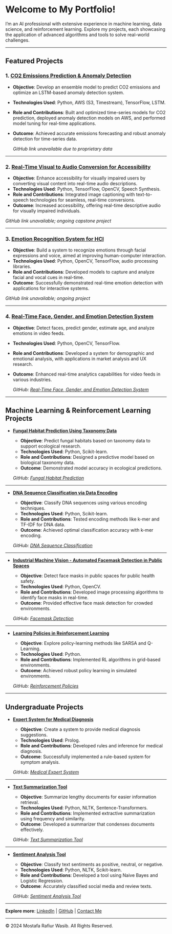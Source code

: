 # Welcome to My Portfolio!

I’m an AI professional with extensive experience in machine learning, data science, and reinforcement learning. Explore my projects, each showcasing the application of advanced algorithms and tools to solve real-world challenges.

---

## Featured Projects

### 1. [CO2 Emissions Prediction & Anomaly Detection](CO2_Emissions.md)
- **Objective**: Develop an ensemble model to predict CO2 emissions and optimize an LSTM-based anomaly detection system.
- **Technologies Used**: Python, AWS (S3, Timestream), TensorFlow, LSTM.
- **Role and Contributions**: Built and optimized time-series models for CO2 prediction, deployed anomaly detection models on AWS, and performed model tuning for real-time applications.
- **Outcome**: Achieved accurate emissions forecasting and robust anomaly detection for time-series data.
  
  *GitHub link unavailable due to proprietary data*

---

### 2. [Real-Time Visual to Audio Conversion for Accessibility](Visual_to_Audio.md)
- **Objective**: Enhance accessibility for visually impaired users by converting visual content into real-time audio descriptions.
- **Technologies Used**: Python, TensorFlow, OpenCV, Speech Synthesis.
- **Role and Contributions**: Integrated image captioning with text-to-speech technologies for seamless, real-time conversions.
- **Outcome**: Increased accessibility, offering real-time descriptive audio for visually impaired individuals.

*GitHub link unavailable; ongoing capstone project*

---

### 3. [Emotion Recognition System for HCI](Emotion_Recognition.md)
- **Objective**: Build a system to recognize emotions through facial expressions and voice, aimed at improving human-computer interaction.
- **Technologies Used**: Python, OpenCV, TensorFlow, audio processing libraries.
- **Role and Contributions**: Developed models to capture and analyze facial and vocal cues in real-time.
- **Outcome**: Successfully demonstrated real-time emotion detection with applications for interactive systems.

*GitHub link unavailable; ongoing project*

---

### 4. [Real-Time Face, Gender, and Emotion Detection System](Real-time_Face_Age_Gender_Emotion_Detection.md)
- **Objective**: Detect faces, predict gender, estimate age, and analyze emotions in video feeds.
- **Technologies Used**: Python, OpenCV, TensorFlow.
- **Role and Contributions**: Developed a system for demographic and emotional analysis, with applications in market analysis and UX research.
- **Outcome**: Enhanced real-time analytics capabilities for video feeds in various industries.

  *GitHub: [Real-Time Face, Gender, and Emotion Detection System](https://github.com/mrw-soumik/Real-Time-Face-Age-Gender-and-Emotion-Detection-System)*

---

## Machine Learning & Reinforcement Learning Projects

- **[Fungal Habitat Prediction Using Taxonomy Data](Fungal_Habitat_Prediction.md)**  
  - **Objective**: Predict fungal habitats based on taxonomy data to support ecological research.
  - **Technologies Used**: Python, Scikit-learn.
  - **Role and Contributions**: Designed a predictive model based on biological taxonomy data.
  - **Outcome**: Demonstrated model accuracy in ecological predictions.

  *GitHub: [Fungal Habitat Prediction](https://github.com/mrw-soumik/Fungal_Habitat_Prediction)*

---

- **[DNA Sequence Classification via Data Encoding](DNA_Sequence_Classification.md)**  
  - **Objective**: Classify DNA sequences using various encoding techniques.
  - **Technologies Used**: Python, Scikit-learn.
  - **Role and Contributions**: Tested encoding methods like k-mer and TF-IDF for DNA data.
  - **Outcome**: Achieved optimal classification accuracy with k-mer encoding.

  *GitHub: [DNA Sequence Classification](https://github.com/mrw-soumik/DNA_Sequence_Classification)*

---

- **[Industrial Machine Vision - Automated Facemask Detection in Public Spaces](Automated_Facemask_Detection_in_Public_Spaces.md)**  
  - **Objective**: Detect face masks in public spaces for public health safety.
  - **Technologies Used**: Python, OpenCV.
  - **Role and Contributions**: Developed image processing algorithms to identify face masks in real-time.
  - **Outcome**: Provided effective face mask detection for crowded environments.

  *GitHub: [Facemask Detection](https://github.com/mrw-soumik/Automated_Facemask_Detection)*

---

- **[Learning Policies in Reinforcement Learning](Reinforcement_Policies.md)**  
  - **Objective**: Explore policy-learning methods like SARSA and Q-Learning.
  - **Technologies Used**: Python.
  - **Role and Contributions**: Implemented RL algorithms in grid-based environments.
  - **Outcome**: Achieved robust policy learning in simulated environments.

  *GitHub: [Reinforcement Policies](https://github.com/mrw-soumik/Reinforcement_Policies)*

---

## Undergraduate Projects

- **[Expert System for Medical Diagnosis](Medical_Expert_System.md)**  
  - **Objective**: Create a system to provide medical diagnosis suggestions.
  - **Technologies Used**: Prolog.
  - **Role and Contributions**: Developed rules and inference for medical diagnosis.
  - **Outcome**: Successfully implemented a rule-based system for symptom analysis.

  *GitHub: [Medical Expert System](https://github.com/mrw-soumik/Medical_Expert_System)*

---

- **[Text Summarization Tool](Text_Summarization_Tool.md)**  
  - **Objective**: Summarize lengthy documents for easier information retrieval.
  - **Technologies Used**: Python, NLTK, Sentence-Transformers.
  - **Role and Contributions**: Implemented extractive summarization using frequency and similarity.
  - **Outcome**: Developed a summarizer that condenses documents effectively.

  *GitHub: [Text Summarization Tool](https://github.com/mrw-soumik/Text_Summarization_Tool)*

---

- **[Sentiment Analysis Tool](Sentiment_Analysis.md)**  
  - **Objective**: Classify text sentiments as positive, neutral, or negative.
  - **Technologies Used**: Python, NLTK, Scikit-learn.
  - **Role and Contributions**: Developed a tool using Naive Bayes and Logistic Regression.
  - **Outcome**: Accurately classified social media and review texts.

  *GitHub: [Sentiment Analysis Tool](https://github.com/mrw-soumik/Sentiment-Analysis-Tool)*

---

**Explore more**: [LinkedIn](https://www.linkedin.com/in/mostafa-wasib/) | [GitHub](https://github.com/mrw-soumik) | [Contact Me](mailto:mostafa.soumik73@gmail.com)

---

&copy; 2024 Mostafa Rafiur Wasib. All Rights Reserved.
